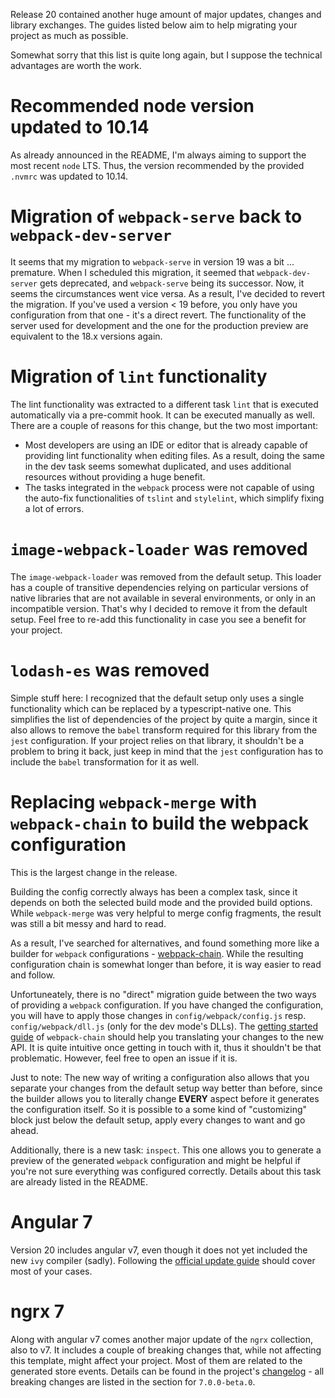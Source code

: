 Release 20 contained another huge amount of major updates, changes and library exchanges. The guides listed below aim to help migrating your project as much as possible.

Somewhat sorry that this list is quite long again, but I suppose the technical advantages are worth the work.

# Recommended node version updated to 10.14
As already announced in the README, I'm always aiming to support the most recent `node` LTS. Thus, the version recommended by the provided `.nvmrc` was updated to 10.14.

# Migration of `webpack-serve` back to `webpack-dev-server`
It seems that my migration to `webpack-serve` in version 19 was a bit ... premature. When I scheduled this migration, it seemed that `webpack-dev-server` gets deprecated, and `webpack-serve` being its successor. Now, it seems the circumstances went vice versa. As a result, I've decided to revert the migration. If you've used a version < 19 before, you only have you configuration from that one - it's a direct revert. The functionality of the server used for development and the one for the production preview are equivalent to the 18.x versions again.

# Migration of `lint` functionality
The lint functionality was extracted to a different task `lint` that is executed automatically via a pre-commit hook. It can be executed manually as well.
There are a couple of reasons for this change, but the two most important:
* Most developers are using an IDE or editor that is already capable of providing lint functionality when editing files. As a result, doing the same in the dev task seems somewhat duplicated, and uses additional resources without providing a huge benefit.
* The tasks integrated in the `webpack` process were not capable of using the auto-fix functionalities of `tslint` and `stylelint`, which simplify fixing a lot of errors.

# `image-webpack-loader` was removed
The `image-webpack-loader` was removed from the default setup. This loader has a couple of transitive dependencies relying on particular versions of native libraries that are not available in several environments, or only in an incompatible version. That's why I decided to remove it from the default setup. Feel free to re-add this functionality in case you see a benefit for your project.

# `lodash-es` was removed
Simple stuff here: I recognized that the default setup only uses a single functionality which can be replaced by a typescript-native one. This simplifies the list of dependencies of the project by quite a margin, since it also allows to remove the `babel` transform required for this library from the `jest` configuration.
If your project relies on that library, it shouldn't be a problem to bring it back, just keep in mind that the `jest` configuration has to include the `babel` transformation for it as well.

# Replacing `webpack-merge` with `webpack-chain` to build the webpack configuration
This is the largest change in the release.

Building the config correctly always has been a complex task, since it depends on both the selected build mode and the provided build options. While `webpack-merge` was very helpful to merge config fragments, the result was still a bit messy and hard to read.

As a result, I've searched for alternatives, and found something more like a builder for `webpack` configurations - [webpack-chain](https://github.com/neutrinojs/webpack-chain).
While the resulting configuration chain is somewhat longer than before, it is way easier to read and follow.

Unfortuneately, there is no "direct" migration guide between the two ways of providing a `webpack` configuration. If you have changed the configuration, you will have to apply those changes in `config/webpack/config.js` resp. `config/webpack/dll.js` (only for the dev mode's DLLs). The [getting started guide](https://github.com/neutrinojs/webpack-chain/tree/v4#getting-started) of `webpack-chain` should help you translating your changes to the new API. It is quite intuitive once getting in touch with it, thus it shouldn't be that problematic. However, feel free to open an issue if it is. 

Just to note: The new way of writing a configuration also allows that you separate your changes from the default setup way better than before, since the builder allows you to literally change **EVERY** aspect before it generates the configuration itself. So it is possible to a some kind of "customizing" block just below the default setup, apply every changes to want and go ahead.

Additionally, there is a new task: `inspect`. This one allows you to generate a preview of the generated `webpack` configuration and might be helpful if you're not sure everything was configured correctly. Details about this task are already listed in the README.

# Angular 7
Version 20 includes angular v7, even though it does not yet included the new `ivy` compiler (sadly). Following the [official update guide](https://update.angular.io/) should cover most of your cases.

# ngrx 7
Along with angular v7 comes another major update of the `ngrx` collection, also to v7. It includes a couple of breaking changes that, while not affecting this template, might affect your project. Most of them are related to the generated store events. Details can be found in the project's [changelog](https://github.com/ngrx/platform/blob/master/CHANGELOG.md) - all breaking changes are listed in the section for `7.0.0-beta.0`.